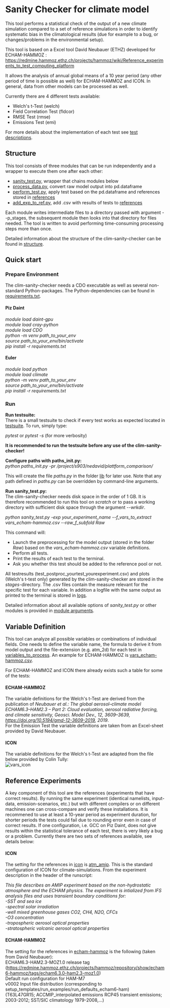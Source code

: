 # Sanity Checker for climate model 

This tool performs a statistical check of the output of a new climate simulation compared to a set of reference simulations 
in order to identify systematic bias in the climatological results (due for example to a bug, or changes/problems in the environmental setup). 

This tool is based on a Excel tool David Neubauer (ETHZ) developed for ECHAM-HAMMOZ : 
https://redmine.hammoz.ethz.ch/projects/hammoz/wiki/Reference_experiments_to_test_computing_platform 

It allows the analysis of annual global means of a 10 year period (any other period of time is possible as well) for ECHAM-HAMMOZ and ICON.
In general, data from other models can be processed as well.

Currently there are 4 different tests available:
   * Welch's t-Test (welch)
   * Field Correlation Test (fldcor)
   * RMSE Test (rmse)
   * Emissions Test (emi)
   
   For more details about the implementation of each test see [test descriptions](tests.md).
  
## Structure

This tool consists of three modules that can be run independently and a wrapper to execute them one after each other:

   * [sanity_test.py](sanity_test.py), wrapper that chains modules below
   * [process_data.py](process_data.py), convert raw model output into pd.dataframe
   * [perform_test.py](perform_test.py), apply test based on the pd.dataframe and references stored in [references](ref)
   * [add_exp_to_ref.py](add_exp_to_ref.py), add .csv with results of tests to [references](ref)
  
Each module writes intermediate files to a directory passed with argument --p_stages, the subsequent module then looks into
that directory for files needed. The tool is written to avoid performing time-consuming processing steps more than once.

Detailed information about the structure of the clim-sanity-checker can be found in [structure](structure.md).

## Quick start

### Prepare Environment
The clim-sanity-checker needs a CDO executable as well as several non-standard Python-packages.
The Python-dependencies can be found in [requirements.txt](requirements.txt).  

#### Piz Daint
*module load daint-gpu*    
*module load cray-python*  
*module load CDO*  
*python -m venv path_to_your_env*  
*source path_to_your_env/bin/activate*  
*pip install -r requirements.txt*

#### Euler
*module load python*  
*module load climate*  
*python -m venv path_to_your_env*    
*source path_to_your_env/bin/activate*    
*pip install -r requirements.txt*  

### Run
**Run testsuite:**  
There is a small testsuite to check if every test works as expected located in [testsuite](testsuite).
To run, simply type:  

*pytest* or *pytest -s* (for more verbosity) 

**It is recommended to run the testsuite before any use of the clim-sanity-checker!** 

**Configure paths with paths_init.py:**  
*python paths_init.py -pr /project/s903/nedavid/plattform_comparison/*

This will create the file *paths.py* in the folder [lib](lib) for later use. Note that any path defined in *paths.py*
can be overridden by command-line arguments.

**Run sanity_test.py:**  
The clim-sanity-checker needs disk space in the order of 1 GB. It is therefore recommended to run this tool on *scratch* or 
to pass a working directory with sufficient disk space through the argument *--wrkdir*.  

*python sanity_test.py -exp your_experiment_name --f_vars_to_extract vars_echam-hammoz.csv --raw_f_subfold Raw*  


This command will:
   * Launch the preprocessing for the model output (stored in the folder *Raw*) based on the *vars_echam-hammoz.csv* variable definitions.
   * Perform all tests.  
   * Print the results of each test to the terminal.
   * Ask you whether this test should be added to the reference pool or not.
   
 All testresults (test_postproc_yourtest_yourexperiment.csv) and plots (Welch's t-test only) generated by the clim-sanity-checker are stored in the *stages*-directory. The .csv files contain the measure relevant for the specific test for each variable. In addition a logfile with the same output as printed to the terminal is stored in [logs](logs).
   
 Detailed information about all available options of *sanity_test.py* or other modules is provided in [module arguments](module_arguments.md).
 
 ## Variable Definition
 
 This tool can analyze all possible variables or combinations of individual fields. One needs to define
 the variable name, the formula to derive it from model output and the file-extension (e.g. atm_2d) for each test
 in [variables_to_process](variables_to_process). An example for ECHAM-HAMMOZ is [vars_echam-hammoz.csv](variables_to_process/welchstest/vars_echam-hammoz.csv).
 
 For ECHAM-HAMMOZ and ICON there already exists such a table for some of the tests:
 
 #### ECHAM-HAMMOZ
The variable definitions for the Welch's t-Test are derived from the publication of
*Neubauer et al.: The global aerosol–climate model ECHAM6.3–HAM2.3 – Part 2: Cloud evaluation, aerosol radiative forcing, and climate sensitivity, Geosci. Model Dev., 12, 3609–3639, https://doi.org/10.5194/gmd-12-3609-2019, 2019*.  
For the Emission Test the variable definitions are taken from an Excel-sheet provided by David Neubauer.

#### ICON
The variable definitions for the Welch's t-Test are adapted from the file below provided by Colin Tully:  
![vars_icon](https://user-images.githubusercontent.com/39263956/103921491-dfbe8b80-5112-11eb-8ee7-abc19ac3ce2d.png)

## Reference Experiments
A key component of this tool are the references (experiments that have correct results). By running the same experiment (identical namelists, input-data, emission-scenarios, etc.) but with different compilers or on different machines one can cross-compare and verify these installations. 
It is recommened to use at least a 10-year period as experiment duration, for shorter periods the tests could fail due to rounding error even in case of correct results.
If one configuration, i.e. GCC on Piz Daint, does not give results within the statistical tolerance of each test, there is very likely a bug or a problem.
Currently there are two sets of references available, see details below:

#### ICON
The setting for the references in [icon](ref/icon) is [atm_amip](https://github.com/C2SM-ICON/icon/blob/master/run/exp.atm_amip). This is the standard
configuration of ICON for climate-simulations. From the experiment description in the header of the runscript:  

*This file describes an AMIP experiment based on the non-hydrostatic atmosphere and the
 ECHAM physics. The experiment is intialized from IFS analysis files and uses transient
boundary conditions for:  
-SST and sea ice  
-spectral solar irradiation  
-well mixed greenhouse gases CO2, CH4, N2O, CFCs  
-O3 concentration  
-tropospheric aerosol optical properties  
-stratospheric volcanic aerosol optical properties*

#### ECHAM-HAMMOZ
The setting for the references in [echam-hammoz](ref/echam-hammoz) is the following (taken from David Neubauer):  
ECHAM6.3-HAM2.3-MOZ1.0 release tag (https://redmine.hammoz.ethz.ch/projects/hammoz/repository/show/echam6-hammoz/tags/echam6.3.0-ham2.3-moz1.0)  
Default run configuration for HAM-M7  
v0002 Input file distribution (corresponding to setup_templates/run_examples/run_defaults_echam6-ham)  					
(T63L47GR15; ACCMIP_interpolated emissions RCP45 transient emissions; 2003-2012; SST/SIC climatology 1979-2008,...)					
